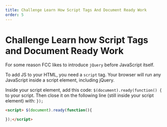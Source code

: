 ```yaml
---
title: Challenge Learn How Script Tags And Document Ready Work
order: 5
---
```

# Challenge Learn how Script Tags and Document Ready Work

For some reason FCC likes to introduce `jQuery` before JavaScript itself.

To add JS to your HTML, you need a `script` tag. Your browser will run any JavaScript inside a script element, including jQuery.

Inside your script element, add this code: `$(document).ready(function() {` to your script. Then close it on the following line (still inside your script element) with: `});`

```html
<script> $(document).ready(function(){

});</script>
```
